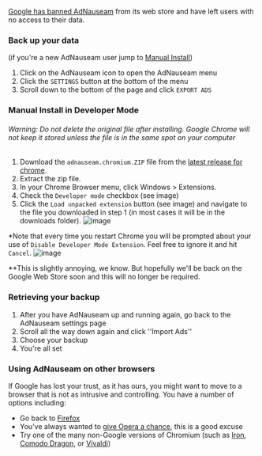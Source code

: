 [Google has banned AdNauseam](https://adnauseam.io/free-adnauseam.html) from its web store and have left users with no access to their data.


### Back up your data

(if you're a new AdNauseam user jump to [Manual Install](#manual-install-in-developer-mode))

1. Click on the AdNauseam icon to open the AdNauseam menu
2. Click the ``SETTINGS`` button at the bottom of the menu
3. Scroll down to the bottom of the page and click ``EXPORT ADS``

### Manual Install in Developer Mode

###### _Warning: Do not delete the original file after installing. Google Chrome will not keep it stored unless the file is in the same spot on your computer_

1. Download the ``adnauseam.chromium.ZIP`` file from the [latest release for chrome](https://github.com/dhowe/AdNauseam/releases/latest).
1. Extract the zip file.
1. In your Chrome Browser menu, click Windows > Extensions.
1. Check the ``Developer mode`` checkbox (see image)
1. Click the ``Load unpacked extension`` button (see image) and navigate to the file you downloaded in step 1 (in most cases it will be in the downloads folder).
![image](https://cloud.githubusercontent.com/assets/27123/21674694/83a8a8ba-d337-11e6-8837-7a56f507e8d7.png)

*Note that every time you restart Chrome you will be prompted about your use of ``Disable Developer Mode Extension``. Feel free to ignore it and hit ``Cancel``.
![image](https://cloud.githubusercontent.com/assets/27123/21674871/5041d6c6-d338-11e6-9112-9dcebb5553e6.png)

**This is slightly annoying, we know. But hopefully we'll be back on the Google Web Store soon and this will no longer be required.

### Retrieving your backup

1. After you have AdNauseam up and running again, go back to the AdNauseam settings page
1. Scroll all the way down again and click ''Import Ads''
1. Choose your backup
1. You're all set

### Using AdNauseam on other browsers

If Google has lost your trust, as it has ours, you might want to move to a browser that is not as intrusive and controlling. You have a number of options including:

* Go back to [Firefox](https://getfirefox.com)
* You've always wanted to [give Opera a chance](https://opera.com), this is a good excuse
* Try one of the many non-Google versions of Chromium (such as [Iron](https://www.srware.net/en/software_srware_iron.php), [Comodo Dragon](https://www.comodo.com/home/browsers-toolbars/browser.php), or [Vivaldi](http://www.vivaldi.com/))
